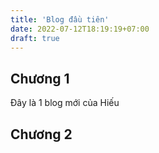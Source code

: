 ```yaml
---
title: 'Blog đầu tiên'
date: 2022-07-12T18:19:19+07:00
draft: true
---
```


## Chương 1

Đây là 1 blog mới của Hiếu

## Chương 2
